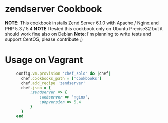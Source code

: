 zendserver Cookbook
===================
**NOTE**: This cookbook installs Zend Server 6.1.0 with Apache / Nginx and PHP 5.3 / 5.4
**NOTE** I tested this cookbook only on Ubuntu Precise32 but it should work fine also on Debian
**Note**: I'm planning to write tests and support CentOS, please contribute ;)

Usage on Vagrant
================

```ruby
     config.vm.provision 'chef_solo' do |chef|
       chef.cookbooks_path = ['cookbooks']
       chef.add_recipe 'zendserver'
       chef.json = {
           :zendserver => {
               :webserver => 'nginx',
               :phpversion => 5.4
           }
       }
     end
```